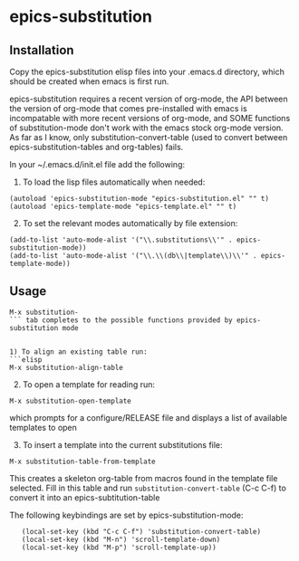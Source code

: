 # epics-substitution

## Installation
Copy the epics-substitution elisp files into your .emacs.d directory, which should be created when emacs is first run.

epics-substitution requires a recent version of org-mode, the API between the version of org-mode that comes pre-installed with emacs is incompatable with more recent versions of org-mode, and SOME functions of substitution-mode don't work with the emacs stock org-mode version. As far as I know, only substitution-convert-table (used to convert between epics-substitution-tables and org-tables) fails.

In your ~/.emacs.d/init.el file add the following:

1) To load the lisp files automatically when needed:
```elisp
(autoload 'epics-substitution-mode "epics-substitution.el" "" t)
(autoload 'epics-template-mode "epics-template.el" "" t)
```
2) To set the relevant modes automatically by file extension:
```elisp
(add-to-list 'auto-mode-alist '("\\.substitutions\\'" . epics-substitution-mode))
(add-to-list 'auto-mode-alist '("\\.\\(db\\|template\\)\\'" . epics-template-mode))
```

## Usage
```elisp
M-x substitution-
``` tab completes to the possible functions provided by epics-substitution mode


1) To align an existing table run:
```elisp
M-x substitution-align-table
```

2) To open a template for reading run:
```elisp
M-x substitution-open-template
```
which prompts for a configure/RELEASE file and displays a list
of available templates to open


3) To insert a template into the current substitutions file:
```elisp
M-x substitution-table-from-template
```
This creates a skeleton org-table from macros found in the template file selected.
Fill in this table and run ```substitution-convert-table``` (C-c C-f) to convert it into
an epics-subtitution-table




The following keybindings are set by epics-substitution-mode:
```elisp
   (local-set-key (kbd "C-c C-f") 'substitution-convert-table)
   (local-set-key (kbd "M-n") 'scroll-template-down)
   (local-set-key (kbd "M-p") 'scroll-template-up))
```


